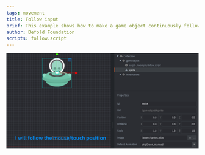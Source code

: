 ```yaml
---
tags: movement
title: Follow input
brief: This example shows how to make a game object continuously follow the mouse.
author: Defold Foundation
scripts: follow.script
---
```


![follow](follow.png)
